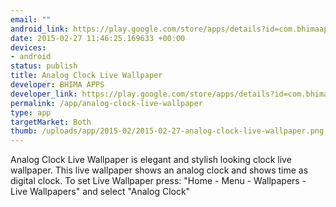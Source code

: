```yaml
--- 
email: ""
android_link: https://play.google.com/store/apps/details?id=com.bhimaapps.analogclock
date: 2015-02-27 11:46:25.169633 +00:00
devices: 
- android
status: publish
title: Analog Clock Live Wallpaper
developer: BHIMA APPS
developer_link: https://play.google.com/store/apps/details?id=com.bhimaapps.analogclock
permalink: /app/analog-clock-live-wallpaper
type: app
targetMarket: Both
thumb: /uploads/app/2015-02/2015-02-27-analog-clock-live-wallpaper.png
---
```


Analog Clock Live Wallpaper is elegant and stylish looking clock live wallpaper. This live wallpaper shows an analog clock and shows time as digital clock. 
To set Live Wallpaper press: "Home - Menu - Wallpapers - Live Wallpapers" and select "Analog Clock"
